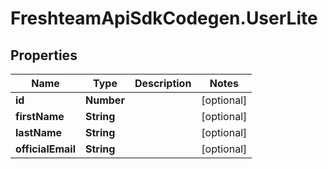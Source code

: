 # FreshteamApiSdkCodegen.UserLite

## Properties

| Name              | Type       | Description | Notes      |
| ----------------- | ---------- | ----------- | ---------- |
| **id**            | **Number** |             | [optional] |
| **firstName**     | **String** |             | [optional] |
| **lastName**      | **String** |             | [optional] |
| **officialEmail** | **String** |             | [optional] |
